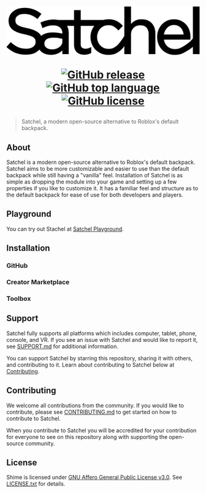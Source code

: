 <h1 align="center">
  <picture>
    <source media="(prefers-color-scheme: dark)" srcset="assets/SatchelWhite.svg">
    <source media="(prefers-color-scheme: light)" srcset="assets/SatchelBlack.svg">
    <img src="assets/SatchelBlack.svg">
  </picture>
  
  [![GitHub release](https://img.shields.io/github/v/release/RyanLua/Satchel?logo=roblox&color=00a2ff)](https://github.com/RyanLua/Shime/releases)
  [![GitHub top language](https://img.shields.io/github/languages/top/RyanLua/Satchel?logo=lua&color=00a2ff)](https://github.com/search?q=repo%3ARyanLua%2FShime++language%3ALua&type=code)
  [![GitHub license](https://img.shields.io/github/license/RyanLua/Satchel?logo=pnu&color=00a2ff)](LICENSE.txt)
</h1>

> Satchel, a modern open-source alternative to Roblox's default backpack.

## About

Satchel is a modern open-source alternative to Roblox's default backpack. Satchel aims to be more customizable and easier to use than the default backpack while still having a "vanilla" feel. Installation of Satchel is as simple as dropping the module into your game and setting up a few properties if you like to customize it. It has a familiar feel and structure as to the default backpack for ease of use for both developers and players.

## Playground

You can try out Stachel at [Satchel Playground](https://www.roblox.com/games/13592168150).

## Installation

### GitHub

### Creator Marketplace

### Toolbox

## Support

Satchel fully supports all platforms which includes computer, tablet, phone, console, and VR. If you see an issue with Satchel and would like to report it, see [SUPPORT.md](SUPPORT.md) for additional information.

You can support Satchel by starring this repository, sharing it with others, and contributing to it. Learn about contributing to Satchel below at [Contributing](#contributing).

## Contributing

We welcome all contributions from the community. If you would like to contribute, please see [CONTRIBUTING.md](CONTRIBUTING.md) to get started on how to contribute to Satchel.

When you contribute to Satchel you will be accredited for your contribution for everyone to see on this repository along with supporting the open-source community.

## License

Shime is licensed under [GNU Affero General Public License v3.0](https://www.apache.org/licenses/LICENSE-2.0). See [LICENSE.txt](LICENSE.txt) for details.
